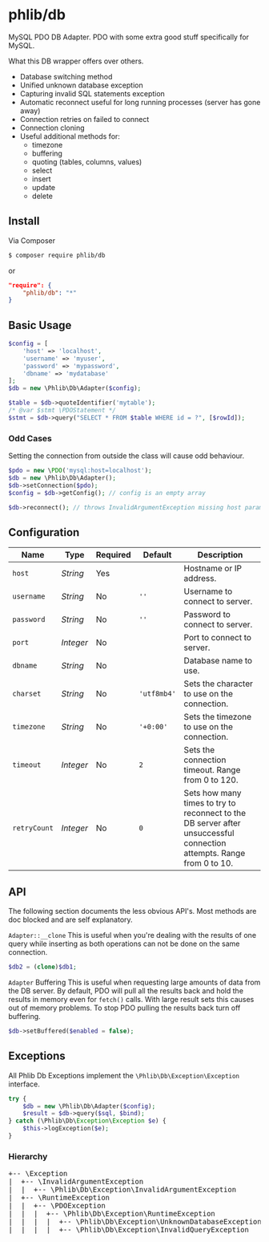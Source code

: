 # phlib/db

MySQL PDO DB Adapter. PDO with some extra good stuff specifically for MySQL.

What this DB wrapper offers over others.
* Database switching method
* Unified unknown database exception
* Capturing invalid SQL statements exception
* Automatic reconnect useful for long running processes (server has gone away)
* Connection retries on failed to connect
* Connection cloning
* Useful additional methods for:
  * timezone
  * buffering
  * quoting (tables, columns, values)
  * select
  * insert
  * update
  * delete

## Install

Via Composer

``` bash
$ composer require phlib/db
```
or
``` JSON
"require": {
    "phlib/db": "*"
}
```

## Basic Usage

``` php
$config = [
    'host' => 'localhost',
    'username' => 'myuser',
    'password' => 'mypassword',
    'dbname' => 'mydatabase'
];
$db = new \Phlib\Db\Adapter($config);
```

``` php
$table = $db->quoteIdentifier('mytable');
/* @var $stmt \PDOStatement */
$stmt = $db->query("SELECT * FROM $table WHERE id = ?", [$rowId]);
```

### Odd Cases

Setting the connection from outside the class will cause odd behaviour.

``` php
$pdo = new \PDO('mysql:host=localhost');
$db = new \Phlib\Db\Adapter();
$db->setConnection($pdo);
$config = $db->getConfig(); // config is an empty array

$db->reconnect(); // throws InvalidArgumentException missing host param.
```

## Configuration

|Name|Type|Required|Default|Description|
|----|----|--------|-------|-----------|
|`host`|*String*|Yes| |Hostname or IP address.|
|`username`|*String*|No|`''`|Username to connect to server.|
|`password`|*String*|No|`''`|Password to connect to server.|
|`port`|*Integer*|No| |Port to connect to server.|
|`dbname`|*String*|No| |Database name to use.|
|`charset`|*String*|No|`'utf8mb4'`|Sets the character to use on the connection.|
|`timezone`|*String*|No|`'+0:00'`|Sets the timezone to use on the connection.|
|`timeout`|*Integer*|No|`2`|Sets the connection timeout. Range from 0 to 120.|
|`retryCount`|*Integer*|No|`0`|Sets how many times to try to reconnect to the DB server after unsuccessful connection attempts. Range from 0 to 10.|


## API

The following section documents the less obvious API's. Most methods are doc blocked and are self explanatory.

`Adapter::__clone`
This is useful when you're dealing with the results of one query while inserting as both operations can not be done
on the same connection.
``` php
$db2 = (clone)$db1;
```

`Adapter` Buffering
This is useful when requesting large amounts of data from the DB server. By default, PDO will pull all the results
back and hold the results in memory even for `fetch()` calls. With large result sets this causes out of memory problems.
To stop PDO pulling the results back turn off buffering.
``` php
$db->setBuffered($enabled = false);
```

## Exceptions

All Phlib Db Exceptions implement the ```\Phlib\Db\Exception\Exception``` interface.

``` php
try {
    $db = new \Phlib\Db\Adapter($config);
    $result = $db->query($sql, $bind);
} catch (\Phlib\Db\Exception\Exception $e) {
    $this->logException($e);
}
```

### Hierarchy
<pre>
+-- \Exception
|  +-- \InvalidArgumentException
|  |  +-- \Phlib\Db\Exception\InvalidArgumentException
|  +-- \RuntimeException
|  |  +-- \PDOException
|  |  |  +-- \Phlib\Db\Exception\RuntimeException
|  |  |  |  +-- \Phlib\Db\Exception\UnknownDatabaseException
|  |  |  |  +-- \Phlib\Db\Exception\InvalidQueryException
</pre>
